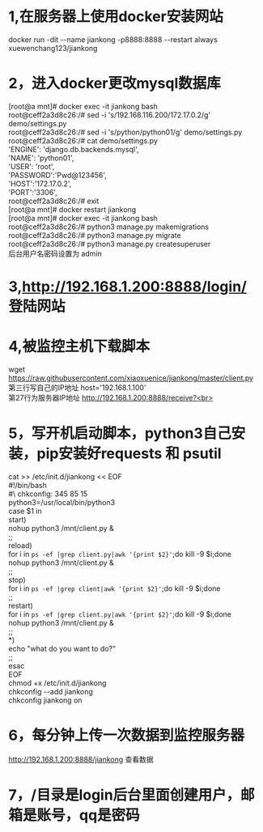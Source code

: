 # 1,在服务器上使用docker安装网站<br>
docker run -dit --name  jiankong -p8888:8888 --restart always xuewenchang123/jiankong<br>
# 2，进入docker更改mysql数据库<br>
[root@a mnt]# docker exec  -it jiankong bash<br>
root@ceff2a3d8c26:/# sed -i 's/192.168.116.200/172.17.0.2/g' demo/settings.py <br>
root@ceff2a3d8c26:/# sed -i 's/python/python01/g' demo/settings.py <br>
root@ceff2a3d8c26:/# cat demo/settings.py <br>
        'ENGINE': 'django.db.backends.mysql',<br>
        'NAME': 'python01',<br>
        'USER': 'root',<br>
        'PASSWORD':'Pwd@123456',<br>
        'HOST':'172.17.0.2',<br>
        'PORT':'3306',<br>
root@ceff2a3d8c26:/# exit<br>
[root@a mnt]# docker restart jiankong<br>
[root@a mnt]# docker exec  -it jiankong bash<br>
root@ceff2a3d8c26:/# python3 manage.py makemigrations<br>
root@ceff2a3d8c26:/# python3 manage.py migrate<br>
root@ceff2a3d8c26:/# python3 manage.py createsuperuser  
后台用户名密码设置为 admin<br>

# 3,http://192.168.1.200:8888/login/ 登陆网站<br>


# 4,被监控主机下载脚本<br>
wget https://raw.githubusercontent.com/xiaoxuenice/jiankong/master/client.py<br>
第三行写自己的IP地址        host='192.168.1.100'   <br>
第27行为服务器IP地址      http://192.168.1.200:8888/receive?<br>
# 5，写开机启动脚本，python3自己安装，pip安装好requests 和 psutil<br>
cat >> /etc/init.d/jiankong << EOF<br>
#!/bin/bash<br>
#\ chkconfig: 345 85 15<br>
python3=/usr/local/bin/python3<br>
case $1 in<br>
start)<br>
nohup python3 /mnt/client.py &<br>
;;<br>
reload)<br>
for i in `ps -ef |grep client.py|awk '{print $2}'`;do kill -9 $i;done<br>
nohup python3 /mnt/client.py &<br>
;;<br>
stop)<br>
for i in `ps -ef |grep client|awk '{print $2}'`;do kill -9 $i;done<br>
;;<br>
restart)<br>
for i in `ps -ef |grep client.py|awk '{print $2}'`;do kill -9 $i;done<br>
nohup python3 /mnt/client.py &<br>
;;<br>
*)<br>
echo "what do you want to do?"<br>
;;<br>
esac<br>
EOF<br>
chmod +x /etc/init.d/jiankong<br>
chkconfig --add jiankong<br>
chkconfig jiankong on<br>

# 6，每分钟上传一次数据到监控服务器<br>
http://192.168.1.200:8888/jiankong  查看数据<br>

# 7，/目录是login后台里面创建用户，邮箱是账号，qq是密码<br>

